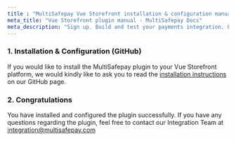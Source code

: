 ```yaml
---
title : "MultiSafepay Vue Storefront installation & configuration manual"
meta_title: "Vue Storefront plugin manual - MultiSafepay Docs"
meta_description: "Sign up. Build and test your payments integration. Explore our products and services. Use our API Reference, SDKs, and wrappers. Get support."
---
```



### 1. Installation & Configuration (GitHub)

If you would like to install the MultiSafepay plugin to your Vue Storefront platform, we would kindly like to ask you to read the [installation instructions](https://github.com/MultiSafepay/vsf-payment-multisafepay) on our GitHub page.

### 2. Congratulations

You have installed and configured the plugin successfully. If you have any questions regarding the plugin, feel free to contact our Integration Team at <integration@multisafepay.com> 

